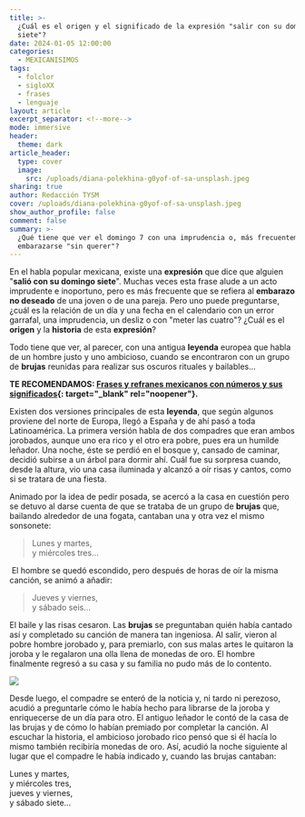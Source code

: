 ```yaml
---
title: >-
  ¿Cuál es el origen y el significado de la expresión "salir con su domingo
  siete"?
date: 2024-01-05 12:00:00
categories:
  - MEXICANISIMOS
tags:
  - folclor
  - sigloXX
  - frases
  - lenguaje
layout: article
excerpt_separator: <!--more-->
mode: immersive
header:
  theme: dark
article_header:
  type: cover
  image:
    src: /uploads/diana-polekhina-g0yof-of-sa-unsplash.jpeg
sharing: true
author: Redacción TYSM
cover: /uploads/diana-polekhina-g0yof-of-sa-unsplash.jpeg
show_author_profile: false
comment: false
summary: >-
  ¿Qué tiene que ver el domingo 7 con una imprudencia o, más frecuentemente, con
  embarazarse "sin querer"?
---
```

En el habla popular mexicana, existe una **expresión** que dice que alguien "**salió con su domingo siete**". Muchas veces esta frase alude a un acto imprudente e inoportuno, pero es más frecuente que se refiera al **embarazo no deseado** de una joven o de una pareja. Pero uno puede preguntarse, ¿cuál es la relación de un día y una fecha en el calendario con un error garrafal, una imprudencia, un desliz o con "meter las cuatro"? ¿Cuál es el **origen** y la **historia** de esta **expresión**?

Todo tiene que ver, al parecer, con una antigua **leyenda** europea que habla de un hombre justo y uno ambicioso, cuando se encontraron con un grupo de **brujas** reunidas para realizar sus oscuros rituales y bailables…

**TE RECOMENDAMOS:&nbsp;[Frases y refranes mexicanos con números y sus significados](https://blog.tonoysumariachi.com/mexicanisimos/2022/08/09/frases-y-refranes-mexicanos-con-numeros-y-sus-significados.html){: target="_blank" rel="noopener"}.**

Existen dos versiones principales de esta **leyenda**, que según algunos proviene del norte de Europa, llegó a España y de ahí pasó a toda Latinoamérica. La primera versión habla de dos compadres que eran ambos jorobados, aunque uno era rico y el otro era pobre, pues era un humilde leñador. Una noche, éste se perdió en el bosque y, cansado de caminar, decidió subirse a un árbol para dormir ahí. Cuál fue su sorpresa cuando, desde la altura, vio una casa iluminada y alcanzó a oír risas y cantos, como si se tratara de una fiesta.

Animado por la idea de pedir posada, se acercó a la casa en cuestión pero se detuvo al darse cuenta de que se trataba de un grupo de **brujas** que, bailando alrededor de una fogata, cantaban una y otra vez el mismo sonsonete:

> Lunes y martes,<br>y miércoles tres…

&nbsp;El hombre se quedó escondido, pero después de horas de oír la misma canción, se animó a añadir:&nbsp;

> Jueves y viernes,<br>y sábado seis…

​​​​​El baile y las risas cesaron. Las **brujas** se preguntaban quién había cantado así y completado su canción de manera tan ingeniosa. Al salir, vieron al pobre hombre jorobado y, para premiarlo, con sus malas artes le quitaron la joroba y le regalaron una olla llena de monedas de oro. El hombre finalmente regresó a su casa y su familia no pudo más de lo contento.

![](https://upload.wikimedia.org/wikipedia/commons/thumb/7/7e/Francisco_de_Goya_y_Lucientes_-_Witches_Sabbath_-_Google_Art_Project.jpg/538px-Francisco_de_Goya_y_Lucientes_-_Witches_Sabbath_-_Google_Art_Project.jpg)

Desde luego, el compadre se enteró de la noticia y, ni tardo ni perezoso, acudió a preguntarle cómo le había hecho para librarse de la joroba y enriquecerse de un día para otro. El antiguo leñador le contó de la casa de las brujas y de cómo lo habían premiado por completar la canción. Al escuchar la historia, el ambicioso jorobado rico pensó que si él hacía lo mismo también recibiría monedas de oro. Así, acudió la noche siguiente al lugar que el compadre le había indicado y, cuando las brujas cantaban:

Lunes y martes,<br>y miércoles tres,<br>jueves y viernes,<br>y sábado siete…

<br>​​​​​